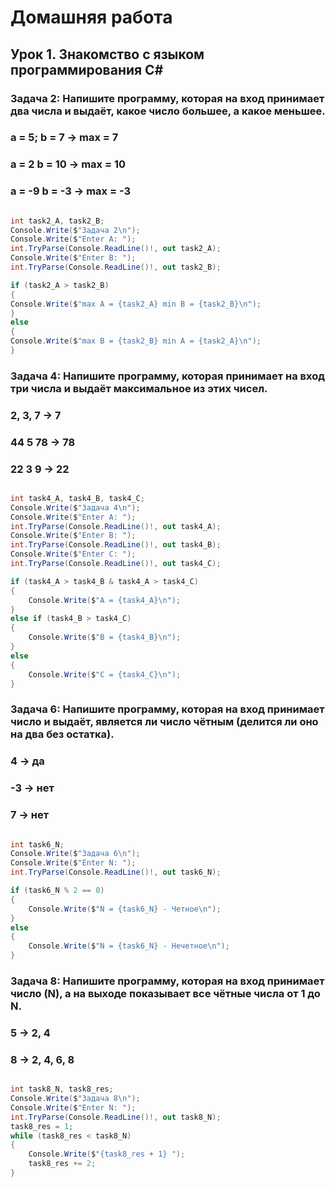 # Домашняя работа 
## Урок 1. Знакомство с языком программирования С#

### Задача 2: Напишите программу, которая на вход принимает два числа и выдаёт, какое число большее, а какое меньшее.

### a = 5; b = 7 -> max = 7
### a = 2 b = 10 -> max = 10
### a = -9 b = -3 -> max = -3
```C#

int task2_A, task2_B;
Console.Write($"Задача 2\n");
Console.Write($"Enter A: ");
int.TryParse(Console.ReadLine()!, out task2_A);
Console.Write($"Enter B: ");
int.TryParse(Console.ReadLine()!, out task2_B);

if (task2_A > task2_B)
{
Console.Write($"max A = {task2_A} min B = {task2_B}\n");
}
else
{
Console.Write($"max B = {task2_B} min A = {task2_A}\n");
}

```

### Задача 4: Напишите программу, которая принимает на вход три числа и выдаёт максимальное из этих чисел.

### 2, 3, 7 -> 7
### 44 5 78 -> 78
### 22 3 9 -> 22

```C#

int task4_A, task4_B, task4_C;
Console.Write($"Задача 4\n");
Console.Write($"Enter A: ");
int.TryParse(Console.ReadLine()!, out task4_A);
Console.Write($"Enter B: ");
int.TryParse(Console.ReadLine()!, out task4_B);
Console.Write($"Enter C: ");
int.TryParse(Console.ReadLine()!, out task4_C);

if (task4_A > task4_B & task4_A > task4_C)
{
    Console.Write($"A = {task4_A}\n");
}
else if (task4_B > task4_C)
{
    Console.Write($"B = {task4_B}\n");    
}
else
{
    Console.Write($"C = {task4_C}\n");
}

```

### Задача 6: Напишите программу, которая на вход принимает число и выдаёт, является ли число чётным (делится ли оно на два без остатка).

### 4 -> да
### -3 -> нет
### 7 -> нет

```C#

int task6_N;
Console.Write($"Задача 6\n");
Console.Write($"Enter N: ");
int.TryParse(Console.ReadLine()!, out task6_N);

if (task6_N % 2 == 0)
{
    Console.Write($"N = {task6_N} - Четное\n");
}
else
{
    Console.Write($"N = {task6_N} - Нечетное\n");
}

```

### Задача 8: Напишите программу, которая на вход принимает число (N), а на выходе показывает все чётные числа от 1 до N.
### 5 -> 2, 4
### 8 -> 2, 4, 6, 8 

```C#

int task8_N, task8_res;
Console.Write($"Задача 8\n");
Console.Write($"Enter N: ");
int.TryParse(Console.ReadLine()!, out task8_N);
task8_res = 1;
while (task8_res < task8_N)
{
    Console.Write($"{task8_res + 1} ");
    task8_res += 2;
}


```